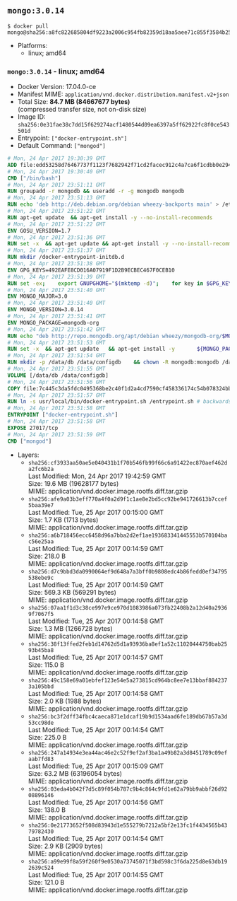 ## `mongo:3.0.14`

```console
$ docker pull mongo@sha256:a8fc822685804df9223a2006c954fb82359d18aa5aee71c855f3584b25bd188d
```

-	Platforms:
	-	linux; amd64

### `mongo:3.0.14` - linux; amd64

-	Docker Version: 17.04.0-ce
-	Manifest MIME: `application/vnd.docker.distribution.manifest.v2+json`
-	Total Size: **84.7 MB (84667677 bytes)**  
	(compressed transfer size, not on-disk size)
-	Image ID: `sha256:0e31fae38c7dd15f629274acf1480544d09ea6397a5ff62922fc8f0ce543501d`
-	Entrypoint: `["docker-entrypoint.sh"]`
-	Default Command: `["mongod"]`

```dockerfile
# Mon, 24 Apr 2017 19:30:39 GMT
ADD file:edd53258d76467737f1123f7682942f71cd2facec912c4a7ca6f1cdbb0e29457 in / 
# Mon, 24 Apr 2017 19:30:40 GMT
CMD ["/bin/bash"]
# Mon, 24 Apr 2017 23:51:11 GMT
RUN groupadd -r mongodb && useradd -r -g mongodb mongodb
# Mon, 24 Apr 2017 23:51:13 GMT
RUN echo 'deb http://deb.debian.org/debian wheezy-backports main' > /etc/apt/sources.list.d/backports.list
# Mon, 24 Apr 2017 23:51:22 GMT
RUN apt-get update 	&& apt-get install -y --no-install-recommends 		jq 		numactl 		procps 	&& rm -rf /var/lib/apt/lists/*
# Mon, 24 Apr 2017 23:51:22 GMT
ENV GOSU_VERSION=1.7
# Mon, 24 Apr 2017 23:51:36 GMT
RUN set -x 	&& apt-get update && apt-get install -y --no-install-recommends ca-certificates wget && rm -rf /var/lib/apt/lists/* 	&& wget -O /usr/local/bin/gosu "https://github.com/tianon/gosu/releases/download/$GOSU_VERSION/gosu-$(dpkg --print-architecture)" 	&& wget -O /usr/local/bin/gosu.asc "https://github.com/tianon/gosu/releases/download/$GOSU_VERSION/gosu-$(dpkg --print-architecture).asc" 	&& export GNUPGHOME="$(mktemp -d)" 	&& gpg --keyserver ha.pool.sks-keyservers.net --recv-keys B42F6819007F00F88E364FD4036A9C25BF357DD4 	&& gpg --batch --verify /usr/local/bin/gosu.asc /usr/local/bin/gosu 	&& rm -r "$GNUPGHOME" /usr/local/bin/gosu.asc 	&& chmod +x /usr/local/bin/gosu 	&& gosu nobody true 	&& apt-get purge -y --auto-remove ca-certificates wget
# Mon, 24 Apr 2017 23:51:37 GMT
RUN mkdir /docker-entrypoint-initdb.d
# Mon, 24 Apr 2017 23:51:38 GMT
ENV GPG_KEYS=492EAFE8CD016A07919F1D2B9ECBEC467F0CEB10
# Mon, 24 Apr 2017 23:51:39 GMT
RUN set -ex; 	export GNUPGHOME="$(mktemp -d)"; 	for key in $GPG_KEYS; do 		gpg --keyserver ha.pool.sks-keyservers.net --recv-keys "$key"; 	done; 	gpg --export $GPG_KEYS > /etc/apt/trusted.gpg.d/mongodb.gpg; 	rm -r "$GNUPGHOME"; 	apt-key list
# Mon, 24 Apr 2017 23:51:40 GMT
ENV MONGO_MAJOR=3.0
# Mon, 24 Apr 2017 23:51:40 GMT
ENV MONGO_VERSION=3.0.14
# Mon, 24 Apr 2017 23:51:41 GMT
ENV MONGO_PACKAGE=mongodb-org
# Mon, 24 Apr 2017 23:51:42 GMT
RUN echo "deb http://repo.mongodb.org/apt/debian wheezy/mongodb-org/$MONGO_MAJOR main" > /etc/apt/sources.list.d/mongodb-org.list
# Mon, 24 Apr 2017 23:51:53 GMT
RUN set -x 	&& apt-get update 	&& apt-get install -y 		${MONGO_PACKAGE}=$MONGO_VERSION 		${MONGO_PACKAGE}-server=$MONGO_VERSION 		${MONGO_PACKAGE}-shell=$MONGO_VERSION 		${MONGO_PACKAGE}-mongos=$MONGO_VERSION 		${MONGO_PACKAGE}-tools=$MONGO_VERSION 	&& rm -rf /var/lib/apt/lists/* 	&& rm -rf /var/lib/mongodb 	&& mv /etc/mongod.conf /etc/mongod.conf.orig
# Mon, 24 Apr 2017 23:51:54 GMT
RUN mkdir -p /data/db /data/configdb 	&& chown -R mongodb:mongodb /data/db /data/configdb
# Mon, 24 Apr 2017 23:51:55 GMT
VOLUME [/data/db /data/configdb]
# Mon, 24 Apr 2017 23:51:56 GMT
COPY file:7c445c3da5fdc0495368be2c40f1d2a4cd7590cf458336174c54b078324bb71f in /usr/local/bin/ 
# Mon, 24 Apr 2017 23:51:57 GMT
RUN ln -s usr/local/bin/docker-entrypoint.sh /entrypoint.sh # backwards compat
# Mon, 24 Apr 2017 23:51:58 GMT
ENTRYPOINT ["docker-entrypoint.sh"]
# Mon, 24 Apr 2017 23:51:58 GMT
EXPOSE 27017/tcp
# Mon, 24 Apr 2017 23:51:59 GMT
CMD ["mongod"]
```

-	Layers:
	-	`sha256:cf3933aa50ae5e040431b1f70b546fb99f66c6a91422ec870aef462da2fc6b2a`  
		Last Modified: Mon, 24 Apr 2017 19:42:59 GMT  
		Size: 19.6 MB (19628177 bytes)  
		MIME: application/vnd.docker.image.rootfs.diff.tar.gzip
	-	`sha256:afe9a03b3eff770a4f0a2d9f1c1ae8e2bd5cc92be941726613b7ccef5baa39e7`  
		Last Modified: Tue, 25 Apr 2017 00:15:00 GMT  
		Size: 1.7 KB (1713 bytes)  
		MIME: application/vnd.docker.image.rootfs.diff.tar.gzip
	-	`sha256:a6b718456ecc6458d96a7bba2d2ef1ae193683341445553b570104bac56e25aa`  
		Last Modified: Tue, 25 Apr 2017 00:14:59 GMT  
		Size: 218.0 B  
		MIME: application/vnd.docker.image.rootfs.diff.tar.gzip
	-	`sha256:d7c9bbd3da0990064ef9d648a7a3bff0b9808edc4b86fedd0ef34795538ebe9c`  
		Last Modified: Tue, 25 Apr 2017 00:14:59 GMT  
		Size: 569.3 KB (569291 bytes)  
		MIME: application/vnd.docker.image.rootfs.diff.tar.gzip
	-	`sha256:07aa1f1d3c38ce997e9ce970d1083986a073fb22408b2a12d40a29369f7067f5`  
		Last Modified: Tue, 25 Apr 2017 00:14:58 GMT  
		Size: 1.3 MB (1266728 bytes)  
		MIME: application/vnd.docker.image.rootfs.diff.tar.gzip
	-	`sha256:38f13ffed2feb1d14762d5d1a93936ba8ef1a52c11020444750bab2593b45ba8`  
		Last Modified: Tue, 25 Apr 2017 00:14:57 GMT  
		Size: 115.0 B  
		MIME: application/vnd.docker.image.rootfs.diff.tar.gzip
	-	`sha256:49c158e69a01ebfef123e54e5a273815cd964bc8ee7e13bbaf8842373a105bbd`  
		Last Modified: Tue, 25 Apr 2017 00:14:58 GMT  
		Size: 2.0 KB (1988 bytes)  
		MIME: application/vnd.docker.image.rootfs.diff.tar.gzip
	-	`sha256:bc3f2dff34fbc4caeca871e1dcaf19b9d1534aad6fe189db67b57a3d53cc98de`  
		Last Modified: Tue, 25 Apr 2017 00:14:54 GMT  
		Size: 225.0 B  
		MIME: application/vnd.docker.image.rootfs.diff.tar.gzip
	-	`sha256:247a14934e3ea44ac46e2c52f9ef2af3ba1a49b82a3d8451789c09efaab7fd83`  
		Last Modified: Tue, 25 Apr 2017 00:15:09 GMT  
		Size: 63.2 MB (63196054 bytes)  
		MIME: application/vnd.docker.image.rootfs.diff.tar.gzip
	-	`sha256:03eda4b042f7d5c89f054b787c9b4c864c9fd1e62a79bb9abbf26d9208896146`  
		Last Modified: Tue, 25 Apr 2017 00:14:56 GMT  
		Size: 138.0 B  
		MIME: application/vnd.docker.image.rootfs.diff.tar.gzip
	-	`sha256:0e21773652f508d83943d1e555279b7212a5bf2e13fc1f4434565b4379782430`  
		Last Modified: Tue, 25 Apr 2017 00:14:54 GMT  
		Size: 2.9 KB (2909 bytes)  
		MIME: application/vnd.docker.image.rootfs.diff.tar.gzip
	-	`sha256:a99e99f8a59f260f9e0530a73745071f3bd598c3f6da225d8e63db192639c524`  
		Last Modified: Tue, 25 Apr 2017 00:14:55 GMT  
		Size: 121.0 B  
		MIME: application/vnd.docker.image.rootfs.diff.tar.gzip
